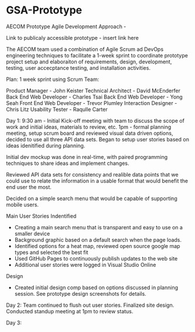 # GSA-Prototype

AECOM Prototype Agile Development Approach - 

Link to publicaly accessible prototype - insert link here

The AECOM team used a combination of Agile Scrum ad DevOps engineering techniques to facilitate a 1-week sprint to coordinate prototype project setup and elaboraiton of requirements, design, development, testing, user accecptance testing, and installation activities. 

Plan: 1 week sprint using Scrum 
Team: 

Product Manager - John Keister
Technical Architect - David McEnderfer
Back End Web Developer - Charles Tsai
Back End Web Developer - Yong Seah
Front End Web Developer -  Trevor Plumley
Interaction Designer - Chris Litz 
Usability Tester - Raqulle Carter 


Day 1: 
9:30 am  - Initial Kick-off meeting with team to discuss the scope of work and initial ideas, materials to review, etc. 
1pm - formal planning meeting, setup scrum board and reviewed visual data driven options, decided to use all three API data sets. Began to setup user stories based on ideas idenitified during planning.  

Initial dev mockup was done in real-time, with paired programming techniques to share ideas and implement changes. 

Reviewed API data sets for consistency and realible data points that we could use to relate the information in a usable format that would benefit the end user the most. 

Decided on a simple search menu that would be capable of supporting mobile users. 

Main User Stories Indentified 
- Creating a main search menu that is transparent and easy to use on a smaller device 
- Background graphic based on a default search when the page loads. 
- Identified options for a heat map, reviewed open source google map types and selected the best fit
- Used GitHub Pages to continuously publish updates to the web site
- Additional user stories were logged in Visual Studio Online 

Design 
- Created initial design comp based on options discussed in planning session. See prototype design screenshots for details. 

Day 2: 
Team continued to flush out user stories. Finalized site design. Conducted standup meeting at 1pm to review status. 

Day 3: 
